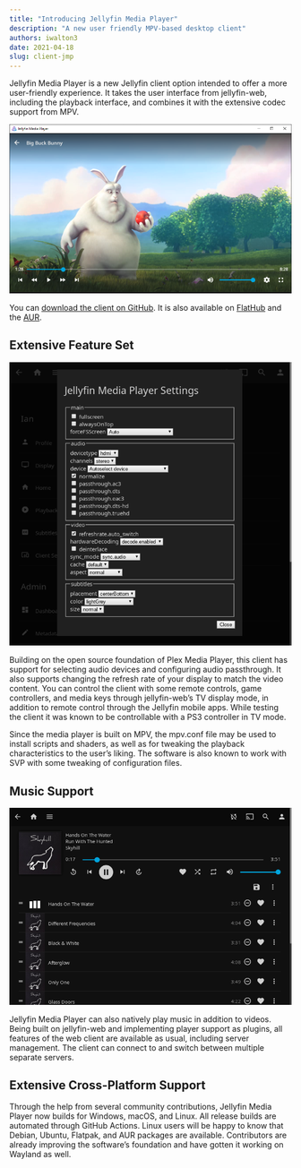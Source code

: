 ```yaml
---
title: "Introducing Jellyfin Media Player"
description: "A new user friendly MPV-based desktop client"
authors: iwalton3
date: 2021-04-18
slug: client-jmp
---
```


Jellyfin Media Player is a new Jellyfin client option intended to offer a more user-friendly experience. It takes the user interface from jellyfin-web, including the playback interface, and combines it with the extensive codec support from MPV.

<!--truncate-->

![Player](./player.png)

You can [download the client on GitHub](https://github.com/jellyfin/jellyfin-media-player/releases). It is also available on [FlatHub](https://flathub.org/apps/details/com.github.iwalton3.jellyfin-media-player) and the [AUR](https://aur.archlinux.org/packages/jellyfin-media-player/).

## Extensive Feature Set

![Configuration Dialog](./config.png)

Building on the open source foundation of Plex Media Player, this client has support for selecting audio devices and configuring audio passthrough. It also supports changing the refresh rate of your display to match the video content. You can control the client with some remote controls, game controllers, and media keys through jellyfin-web’s TV display mode, in addition to remote control through the Jellyfin mobile apps. While testing the client it was known to be controllable with a PS3 controller in TV mode.

Since the media player is built on MPV, the mpv.conf file may be used to install scripts and shaders, as well as for tweaking the playback characteristics to the user’s liking. The software is also known to work with SVP with some tweaking of configuration files.

## Music Support

![Music Playback](./music.png)

Jellyfin Media Player can also natively play music in addition to videos. Being built on jellyfin-web and implementing player support as plugins, all features of the web client are available as usual, including server management. The client can connect to and switch between multiple separate servers.

## Extensive Cross-Platform Support

Through the help from several community contributions, Jellyfin Media Player now builds for Windows, macOS, and Linux. All release builds are automated through GitHub Actions. Linux users will be happy to know that Debian, Ubuntu, Flatpak, and AUR packages are available. Contributors are already improving the software’s foundation and have gotten it working on Wayland as well.
